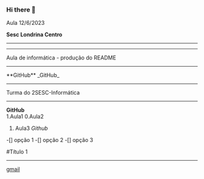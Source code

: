 ### Hi there 👋
Aula 12/6/2023

<b> Sesc Londrina Centro </b>

<hr>
<hr>

Aula de informática - produção do README

<hr>
**GitHub**
_GitHub_
 
 <hr>
 
 Turma do 2SESC-Informática
 
 <hr>
 
 **GitHub**
 <br>
 1.Aula1
 0.Aula2
 1. Aula3
 _Github_
 
 -[] opção 1
 -[] opção 2
 -[] opção 3
 
 #Título 1
 ***
 [gmail](https://mail.google.com/mail/u/0/#inbox/FMfcgzGsmrJxqJHlmBxPmhRHwnZqFplh)


<!--
**mariagamarra/mariagamarra** is a ✨ _special_ ✨ repository because its `README.md` (this file) appears on your GitHub profile.

Here are some ideas to get you started:

- 🔭 I’m currently working on ...
- 🌱 I’m currently learning ...
- 👯 I’m looking to collaborate on ...
- 🤔 I’m looking for help with ...
- 💬 Ask me about ...
- 📫 How to reach me: ...
- 😄 Pronouns: ...
- ⚡ Fun fact: ...
-->
